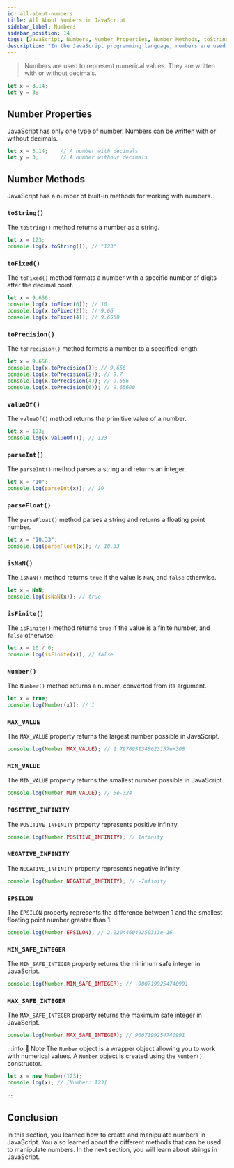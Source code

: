 ```yaml
---
id: all-about-numbers
title: All About Numbers in JavaScript
sidebar_label: Numbers
sidebar_position: 14
tags: [JavaScript, Numbers, Number Properties, Number Methods, toString, toFixed, toPrecision, valueOf, parseInt, parseFloat, isNaN, isFinite, Number, MAX_VALUE, MIN_VALUE, POSITIVE_INFINITY, NEGATIVE_INFINITY, EPSILON, MIN_SAFE_INTEGER, MAX_SAFE_INTEGER, Number Object]
description: "In the JavaScript programming language, numbers are used to represent numerical values. In this section, you will learn how to create and manipulate numbers in JavaScript. You will also learn about the different methods that can be used to manipulate numbers. We are going to cover the following topics in this section:"
---
```


> Numbers are used to represent numerical values. They are written with or without decimals.

```js title="index.js"
let x = 3.14;
let y = 3;
```

## Number Properties

JavaScript has only one type of number. Numbers can be written with or without decimals.
    
```js title="index.js"
let x = 3.14;    // A number with decimals
let y = 3;       // A number without decimals
```

## Number Methods

JavaScript has a number of built-in methods for working with numbers.

### `toString()`

The `toString()` method returns a number as a string.

```js title="index.js"
let x = 123;
console.log(x.toString()); // "123"
```

### `toFixed()`

The `toFixed()` method formats a number with a specific number of digits after the decimal point.

```js title="index.js"
let x = 9.656;
console.log(x.toFixed(0)); // 10
console.log(x.toFixed(2)); // 9.66
console.log(x.toFixed(4)); // 9.6560
```

### `toPrecision()`

The `toPrecision()` method formats a number to a specified length.

```js title="index.js"
let x = 9.656;
console.log(x.toPrecision()); // 9.656
console.log(x.toPrecision(2)); // 9.7
console.log(x.toPrecision(4)); // 9.656
console.log(x.toPrecision(6)); // 9.65600
```

### `valueOf()`

The `valueOf()` method returns the primitive value of a number.

```js title="index.js"
let x = 123;
console.log(x.valueOf()); // 123
```

### `parseInt()`

The `parseInt()` method parses a string and returns an integer.

```js title="index.js"
let x = "10";
console.log(parseInt(x)); // 10
```

### `parseFloat()`

The `parseFloat()` method parses a string and returns a floating point number.

```js title="index.js"
let x = "10.33";
console.log(parseFloat(x)); // 10.33
```

### `isNaN()`

The `isNaN()` method returns `true` if the value is `NaN`, and `false` otherwise.

```js title="index.js"
let x = NaN;
console.log(isNaN(x)); // true
```

### `isFinite()`

The `isFinite()` method returns `true` if the value is a finite number, and `false` otherwise.

```js title="index.js"
let x = 10 / 0;
console.log(isFinite(x)); // false
```

### `Number()`

The `Number()` method returns a number, converted from its argument.

```js title="index.js"
let x = true;
console.log(Number(x)); // 1
```

### `MAX_VALUE`

The `MAX_VALUE` property returns the largest number possible in JavaScript.

```js title="index.js"
console.log(Number.MAX_VALUE); // 1.7976931348623157e+308
```

### `MIN_VALUE`

The `MIN_VALUE` property returns the smallest number possible in JavaScript.

```js title="index.js"
console.log(Number.MIN_VALUE); // 5e-324
```

### `POSITIVE_INFINITY`

The `POSITIVE_INFINITY` property represents positive infinity.

```js title="index.js"
console.log(Number.POSITIVE_INFINITY); // Infinity
```

### `NEGATIVE_INFINITY`

The `NEGATIVE_INFINITY` property represents negative infinity.

```js title="index.js"
console.log(Number.NEGATIVE_INFINITY); // -Infinity
```

### `EPSILON`

The `EPSILON` property represents the difference between 1 and the smallest floating point number greater than 1.

```js title="index.js"
console.log(Number.EPSILON); // 2.220446049250313e-16
```

### `MIN_SAFE_INTEGER`

The `MIN_SAFE_INTEGER` property returns the minimum safe integer in JavaScript.

```js title="index.js"
console.log(Number.MIN_SAFE_INTEGER); // -9007199254740991
```

### `MAX_SAFE_INTEGER`

The `MAX_SAFE_INTEGER` property returns the maximum safe integer in JavaScript.

```js title="index.js"
console.log(Number.MAX_SAFE_INTEGER); // 9007199254740991
```

:::info 📝 Note
The `Number` object is a wrapper object allowing you to work with numerical values. A `Number` object is created using the `Number()` constructor.

```js title="index.js"
let x = new Number(123);
console.log(x); // [Number: 123]
```
:::

## Conclusion

In this section, you learned how to create and manipulate numbers in JavaScript. You also learned about the different methods that can be used to manipulate numbers. In the next section, you will learn about strings in JavaScript.
